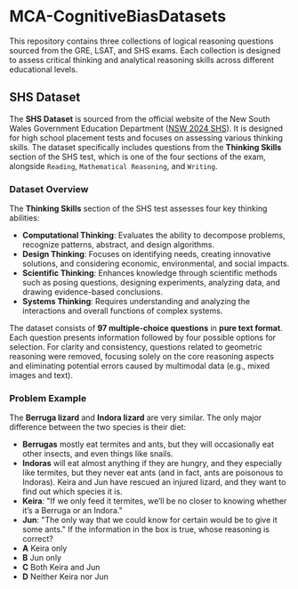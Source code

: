 # MCA-CognitiveBiasDatasets
This repository contains three collections of logical reasoning questions sourced from the GRE, LSAT, and SHS exams. Each collection is designed to assess critical thinking and analytical reasoning skills across different educational levels.

## SHS Dataset

The **SHS Dataset** is sourced from the official website of the New South Wales Government Education Department ([NSW 2024 SHS](https://www.nsw.gov.au/education)). It is designed for high school placement tests and focuses on assessing various thinking skills. The dataset specifically includes questions from the **Thinking Skills** section of the SHS test, which is one of the four sections of the exam, alongside `Reading`, `Mathematical Reasoning`, and `Writing`.

### Dataset Overview

The **Thinking Skills** section of the SHS test assesses four key thinking abilities:

- **Computational Thinking**: Evaluates the ability to decompose problems, recognize patterns, abstract, and design algorithms.
- **Design Thinking**: Focuses on identifying needs, creating innovative solutions, and considering economic, environmental, and social impacts.
- **Scientific Thinking**: Enhances knowledge through scientific methods such as posing questions, designing experiments, analyzing data, and drawing evidence-based conclusions.
- **Systems Thinking**: Requires understanding and analyzing the interactions and overall functions of complex systems.

The dataset consists of **97 multiple-choice questions** in **pure text format**. Each question presents information followed by four possible options for selection. For clarity and consistency, questions related to geometric reasoning were removed, focusing solely on the core reasoning aspects and eliminating potential errors caused by multimodal data (e.g., mixed images and text).

### Problem Example

The **Berruga lizard** and **Indora lizard** are very similar. The only major difference between the two species is their diet:
- **Berrugas** mostly eat termites and ants, but they will occasionally eat other insects, and even things like snails.
- **Indoras** will eat almost anything if they are hungry, and they especially like termites, but they never eat ants (and in fact, ants are poisonous to Indoras).
Keira and Jun have rescued an injured lizard, and they want to find out which species it is.
- **Keira**: "If we only feed it termites, we’ll be no closer to knowing whether it’s a Berruga or an Indora."
- **Jun**: "The only way that we could know for certain would be to give it some ants."
If the information in the box is true, whose reasoning is correct?
- **A** Keira only
- **B** Jun only
- **C** Both Keira and Jun
- **D** Neither Keira nor Jun


